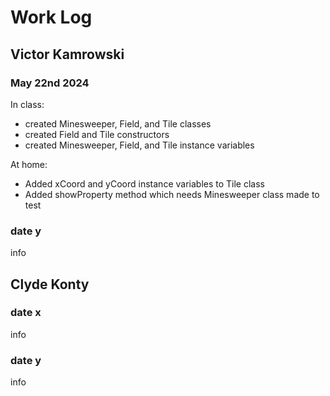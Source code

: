 # Work Log

## Victor Kamrowski

### May 22nd 2024

In class:
- created Minesweeper, Field, and Tile classes
- created Field and Tile constructors
- created Minesweeper, Field, and Tile instance variables

At home:
- Added xCoord and yCoord instance variables to Tile class
- Added showProperty method which needs Minesweeper class made to test
### date y

info


## Clyde Konty

### date x

info

### date y

info

